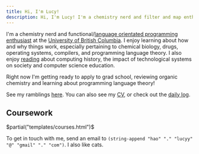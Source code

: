 ```yaml
---
title: Hi, I'm Lucy!
description: Hi, I'm Lucy! I'm a chemistry nerd and filter and map enthusiast studying computer science and chemistry at the University of British Columbia.
---
```


I'm a chemistry nerd and functional/[language orientated programming enthusiast](https://cacm.acm.org/magazines/2018/3/225475-a-programmable-programming-language/fulltext) at the [University of British Columbia](https://www.ubc.ca/). I enjoy learning about how and why things work, especially pertaining to chemical biology, drugs, operating systems, compilers, and programming language theory. I also enjoy [reading](/papers) about computing history, the impact of technological systems on society and computer science education. 

Right now I'm getting ready to apply to grad school, reviewing organic chemistry and learning about programming language theory!

See my ramblings [here](/archive). You can also see my [CV](/images/Lucy_Hao_CV.pdf), or check out the [daily log](/log).

## Coursework
$partial("templates/courses.html")$

<p>
To get in touch with me, send an email to <code>(string-append "hao" "." "lucyy" "@" "gmail" "." "com")</code>. I also like cats.
</p>
